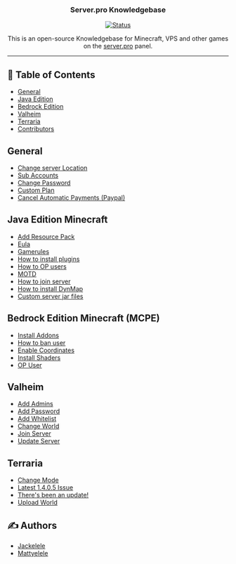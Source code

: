 <h3 align="center">Server.pro Knowledgebase</h3>
<div align="center">
  
[![Status](https://img.shields.io/badge/status-active-success.svg)]()
  
This is an open-source Knowledgebase for Minecraft, VPS and other games on the [server.pro](https://server.pro) panel.
</div>
  
--- 

## 📝 Table of Contents

- [General](#general)
- [Java Edition](#java)
- [Bedrock Edition](#mcpe)
- [Valheim](#valheim)
- [Terraria](#terraria)
- [Contributors](#authors)

## General <a name="general"></a>
* [Change server Location](./General/locations.md)
* [Sub Accounts](./General/subaccounts.md)
* [Change Password](./General/changepass.md)
* [Custom Plan](./General/customplan.md)
* [Cancel Automatic Payments (Paypal)](./General/paypalcancel.md)

## Java Edition Minecraft <a name="java"></a>
* [Add Resource Pack](./Java/add-resource-pack.md)
* [Eula](./Java/eula.md)
* [Gamerules](./Java/gamerules.md)
* [How to install plugins](./Java/How-to-install-plugins.md)
* [How to OP users](./Java/how-to-op-user.md)
* [MOTD](./Java/motd.md)
* [How to join server](./Java/joinserver.md)
* [How to install DynMap](./Java/installdynmap.md)
* [Custom server jar files](./Java/customjar.md)

## Bedrock Edition Minecraft (MCPE) <a name="mcpe"></a>
* [Install Addons](./Bedrock/addons.md)
* [How to ban user](./Bedrock/howtoban.md)
* [Enable Coordinates](./Bedrock/coordinates.md)
* [Install Shaders](./Bedrock/installshaders.md)
* [OP User](./Bedrock/opuser.md)

## Valheim <a name="valheim"></a>
* [Add Admins](./Valheim/addadmin.md)
* [Add Password](./Valheim/addpassword.md)
* [Add Whitelist](./Valheim/addwhitelist.md)
* [Change World](./Valheim/changeworld.md)
* [Join Server](./Valheim/joinserver.md)
* [Update Server](./Valheim/update.md)

## Terraria <a name="terraria"/>
* [Change Mode](./Terraria/changemode.md)
* [Latest 1.4.0.5 Issue](./Terraria/latestissue.md)
* [There's been an update!](./Terraria/update.md)
* [Upload World](./Terraria/uploadworld.md)

## ✍️ Authors <a name = "authors"></a>
* [Jackelele](https://github.com/Jackelele)
* [Mattyelele](https://github.com/Mattyelele)
